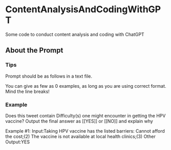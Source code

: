 # ContentAnalysisAndCodingWithGPT
Some code to conduct content analysis and coding with ChatGPT

## About the Prompt
### Tips
Prompt should be as follows in a text file.

You can give as few as 0 examples, as long as you are using correct format. Mind the line breaks!

### Example
Does this tweet contain Difficulty(s) one might encounter in getting the HPV vaccine? Output the final answer as [[YES]] or  [[NO]] and explain why

Example #1:
Input:Taking HPV vaccine has the listed barriers: Cannot afford the cost;(2)  The vaccine is not available at local health clinics;(3)  Other
Output:YES
